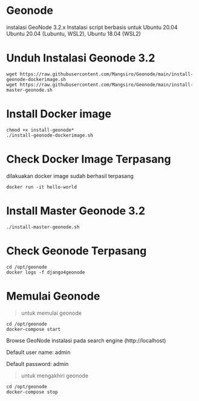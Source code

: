 # Geonode
instalasi GeoNode 3.2.x Instalasi script berbasis untuk Ubuntu 20.04
Ubuntu 20.04 (Lubuntu, WSL2), Ubuntu 18.04 (WSL2)

# Unduh Instalasi Geonode 3.2
```
wget https://raw.githubusercontent.com/Mangsiro/Geonode/main/install-geonode-dockerimage.sh
wget https://raw.githubusercontent.com/Mangsiro/Geonode/main/install-master-geonode.sh
```

# Install Docker image 
```
chmod +x install-geonode*
./install-geonode-dockerimage.sh
```
# Check Docker Image Terpasang
dilakuakan docker image sudah berhasil terpasang
```
docker run -it hello-world
```
# Install Master Geonode 3.2
```
./install-master-geonode.sh
```
# Check Geonode Terpasang
```
cd /opt/geonode
docker logs -f django4geonode
```

# Memulai Geonode 
> untuk memulai geonode 
```
cd /opt/geonode
docker-compose start
```
Browse GeoNode instalasi pada search engine (http://localhost)

Default user name: admin

Default password: admin

>untuk mengakhiri geonode 
```
cd /opt/geonode
docker-compose stop
```
